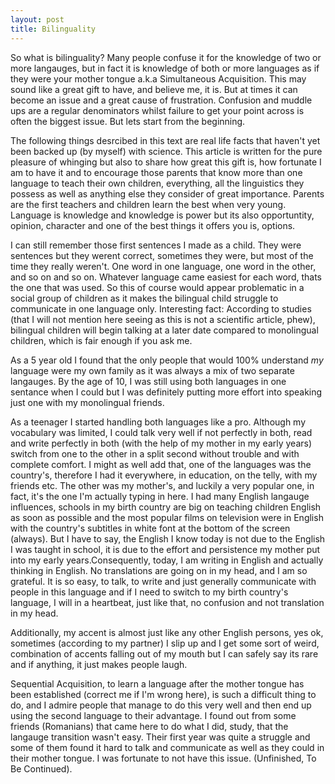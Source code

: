 ```yaml
---
layout: post
title: Bilinguality
---
```

So what is bilinguality? Many people confuse it for the knowledge of two or more langauges, but in fact it is knowledge of both or more languages as if they were your mother tongue a.k.a Simultaneous Acquisition.
This may sound like a great gift to have, and believe me, it is. But at times it can become an issue and a great cause of frustration. Confusion and muddle ups are a regular denominators whilst failure to get your point across is often the biggest issue. But lets start from the beginning.

The following things desrcibed in this text are real life facts that haven't yet been backed up (by myself) with science. This article is written for the pure pleasure of whinging but also to share how great this gift is, how fortunate I am to have it and to encourage those parents that know more than one language to teach their own children, everything, all the linguistics they possess as well as anything else they consider of great importance. Parents are the first teachers and children learn the best when very young. Language is knowledge and knowledge is power but its also opportuntity, opinion, character and one of the best things it offers you is, options. 

I can still remember those first sentences I made as a child. They were sentences but they werent correct, sometimes they were, but most of the time they really weren't. One word in one language, one word in the other, and so on and so on. Whatever language came easiest for each word, thats the one that was used. So this of course would appear problematic in a social group of children as it makes the bilingual child struggle to communicate in one language only.
Interesting fact: According to studies (that I will not mention here seeing as this is not a scientific article, phew), bilingual children will begin talking at a later date compared to monolingual children, which is fair enough if you ask me.

As a 5 year old I found that the only people that would 100% understand *my* language were my own family as it was always a mix of two separate langauges. By the age of 10, I was still using both languages in one sentance when I could but I was definitely putting more effort into speaking just one with my monolingual friends. 

As a teenager I started handling both languages like a pro. Although my vocabulary was limited, I could talk very well if not perfectly in both, read and write perfectly in both (with the help of my mother in my early years) switch from one to the other in a split second without trouble and with complete comfort. 
I might as well add that, one of the languages was the country's, therefore I had it everywhere, in education, on the telly, with my friends etc. The other was my mother's, and luckily a very popular one, in fact, it's the one I'm actually typing in here. I had many English langauge influences, schools in my birth country are big on teaching children English as soon as possible and the most popular films on television were in English with the country's subtitles in white font at the bottom of the screen (always). But I have to say, the English I know today is not due to the English I was taught in school, it is due to the effort and persistence my mother put into my early years.Consequently, today, I am writing in English and actually thinking in English. No translations are going on in my head, and I am so grateful. It is so easy, to talk, to write and just generally communicate with people in this language and if I need to switch to my birth country's language, I will in a heartbeat, just like that, no confusion and not translation in my head. 

Additionally, my accent is almost just like any other English persons, yes ok, sometimes (according to my partner) I slip up and I get some sort of weird, combination of accents falling out of my mouth but I can safely say its rare and if anything, it just makes people laugh.

Sequential Acquisition, to learn a language after the mother tongue has been established (correct me if I'm wrong here), is such a difficult thing to do, and I admire people that manage to do this very well and then end up using the second language to their advantage. I found out from some friends (Romanians) that came here to do what I did, study, that the langauge transition wasn't easy. Their first year was quite a struggle and some of them found it hard to talk and communicate as well as they could in their mother tongue. I was fortunate to not have this issue. (Unfinished, To Be Continued).
